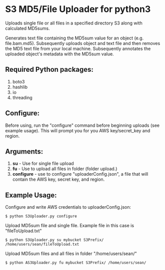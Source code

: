 # S3 MD5/File Uploader for python3

Uploads single file or all files in a specified directory S3 along with calculated MD5sums.  

Generates text file containing the MD5sum value for an object (e.g. file.bam.md5).  Subsequently uploads object and text file and then removes the MD5 text file from your local machine.  Subsequently annotates the uploaded object's metadata with the MD5sum value. 

## Required Python packages:

1. boto3
2. hashlib
3. io
4. threading
 
## Configure:
Before using, run the "configure" command before beginning uploads (see example usage).  This will prompt you for you AWS key/secret_key and region.

## Arguments:
1. **su** - Use for single file upload
2. **fu** - Use to upload all files in folder (folder upload.)
3. **configure** - use to configure "uploaderConfig.json", a file that will contain the AWS key, secret key, and region.

## Example Usage:
   
  Configure and write AWS credentials to uploaderConfig.json:
  
  `$ python S3Uploader.py configure`
  
  Upload MD5sum file and single file.  Example file in this case is "fileToUpload.txt"
  
  `$ python S3Uploader.py su mybucket S3Prefix/ /home/users/sean/fileToUpload.txt`
  
  Upload MD5sum files and all files in folder "/home/users/sean/"
  
  `$ python AS3Uploader.py fu mybucket S3Prefix/ /home/users/sean/`
